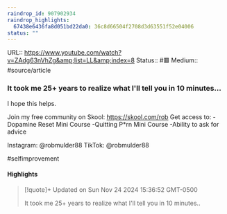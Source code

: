 ```yaml
---
raindrop_id: 907902934
raindrop_highlights:
  67438e6436fa8d051bd22da0: 36c8d66504f2708d3d63551f52e04006
status: ""
---
```


URL:: https://www.youtube.com/watch?v=ZAdg63nVhZg&amp;list=LL&amp;index=8
Status:: #🟥
Medium:: #source/article


### It took me 25+ years to realize what I&#39;ll tell you in 10 minutes...

I hope this helps.

Join my free community on Skool:
https://skool.com/rob
Get access to:
-Dopamine Reset Mini Course
-Quitting P*rn Mini Course
-Ability to ask for advice

Instagram: @robmulder88
TikTok: @robmulder88

#selfimprovement

#### Highlights

> [!quote]+ Updated on Sun Nov 24 2024 15:36:52 GMT-0500
>
> It took me 25+ years to realize what I&#39;ll tell you in 10 minutes..
